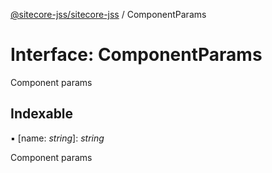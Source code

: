 [@sitecore-jss/sitecore-jss](../README.md) / ComponentParams

# Interface: ComponentParams

Component params

## Indexable

▪ [name: *string*]: *string*

Component params
